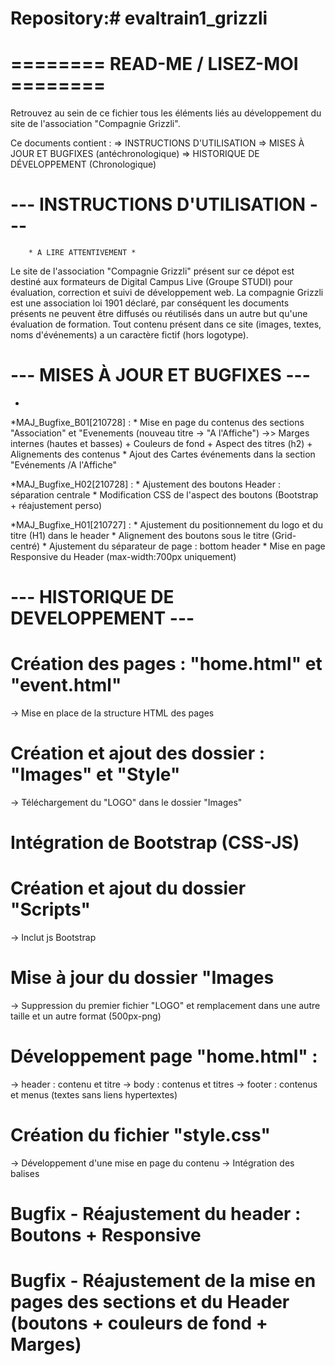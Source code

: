 # Repository:# evaltrain1_grizzli

# ======== READ-ME / LISEZ-MOI ======== #

Retrouvez au sein de ce fichier tous les éléments liés au développement du site de l'association "Compagnie Grizzli".

Ce documents contient :
=> INSTRUCTIONS D'UTILISATION
=> MISES À JOUR ET BUGFIXES (antéchronologique)
=> HISTORIQUE DE DÉVELOPPEMENT (Chronologique)

# --- INSTRUCTIONS D'UTILISATION --- #

        * A LIRE ATTENTIVEMENT *

Le site de l'association "Compagnie Grizzli" présent sur ce dépot est destiné aux formateurs de Digital Campus Live (Groupe STUDI) pour évaluation, correction et suivi de développement web. La compagnie Grizzli est une association loi 1901 déclaré, par conséquent les documents présents ne peuvent être diffusés ou réutilisés dans un autre but qu'une évaluation de formation. Tout contenu présent dans ce site (images, textes, noms d'événements) a un caractère fictif (hors logotype). 


# --- MISES À JOUR ET BUGFIXES --- #
*

*MAJ_Bugfixe_B01[210728] :
	* Mise en page du contenus des sections "Association" et "Evenements (nouveau titre -> "A l'Affiche")
	  ->> Marges internes (hautes et basses) + Couleurs de fond + Aspect des titres (h2) + Alignements des contenus
	* Ajout des Cartes événements dans la section "Evénements /A l'Affiche"
	
*MAJ_Bugfixe_H02[210728] :
	* Ajustement des boutons Header : séparation centrale
	* Modification CSS de l'aspect des boutons (Bootstrap + réajustement perso)

*MAJ_Bugfixe_H01[210727] : 
	* Ajustement du positionnement du logo et du titre (H1) dans le header
	* Alignement des boutons sous le titre (Grid-centré)
	* Ajustement du séparateur de page : bottom header
	* Mise en page Responsive du Header (max-width:700px uniquement)

# --- HISTORIQUE DE DEVELOPPEMENT  --- #

# Création des pages : "home.html" et "event.html"
 -> Mise en place de la structure HTML des pages

# Création et ajout des dossier : "Images" et "Style"
 -> Téléchargement du "LOGO" dans le dossier "Images"

# Intégration de Bootstrap (CSS-JS) 

# Création et ajout du dossier "Scripts"
-> Inclut js Bootstrap

# Mise à jour du dossier "Images
-> Suppression du premier fichier "LOGO" et remplacement dans une autre taille et un autre format (500px-png)

# Développement page "home.html" :
-> header : contenu et titre
-> body : contenus et titres
-> footer : contenus et menus (textes sans liens hypertextes)

# Création du fichier "style.css"
-> Développement d'une mise en page du contenu
-> Intégration des balises <link>

# Bugfix - Réajustement du header : Boutons + Responsive

# Bugfix - Réajustement de la mise en pages des sections et du Header (boutons + couleurs de fond + Marges)

